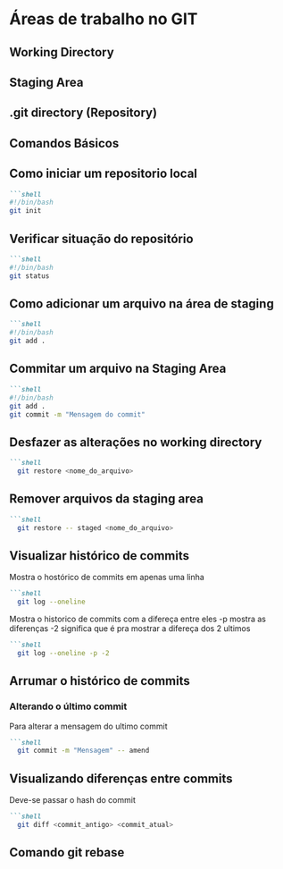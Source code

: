# Áreas de trabalho no GIT

## Working Directory

## Staging Area

## .git directory (Repository)

## Comandos Básicos

## Como iniciar um repositorio local

```md
```shell
#!/bin/bash
git init
```

## Verificar situação do repositório

```md
```shell
#!/bin/bash
git status
```

## Como adicionar um arquivo na área de staging

```md
```shell
#!/bin/bash
git add .
```

## Commitar um arquivo na Staging Area

```md
```shell
#!/bin/bash
git add .
git commit -m "Mensagem do commit"
```

## Desfazer as alterações no working directory

```md
```shell
  git restore <nome_do_arquivo>
```

## Remover arquivos da staging area

```md
```shell
  git restore -- staged <nome_do_arquivo>
```

## Visualizar histórico de commits

Mostra o hostórico de commits em apenas uma linha

```md
```shell
  git log --oneline
```

Mostra o historico de commits com a difereça entre eles
  -p mostra as diferenças
  -2 significa que é pra mostrar a difereça dos 2 ultimos 

```md
```shell
  git log --oneline -p -2 
```

## Arrumar o histórico de commits

### Alterando o último commit

Para alterar a mensagem do ultimo commit

```md
```shell
  git commit -m "Mensagem" -- amend
```

## Visualizando diferenças entre commits

Deve-se passar o hash do commit

```md
```shell
  git diff <commit_antigo> <commit_atual>
```

## Comando git rebase